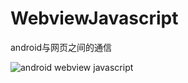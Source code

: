 # WebviewJavascript

android与网页之间的通信

![android webview javascript](https://github.com/cashow/AndroidTricks/tree/master/WebviewJavascript/demo.gif)
